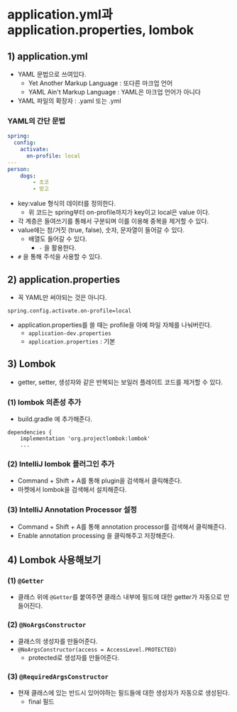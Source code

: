 # application.yml과 application.properties, lombok
## 1) application.yml
- YAML 문법으로 쓰여있다.
	- Yet Another Markup Language : 또다른 마크업 언어
	- YAML Ain't Markup Language : YAML은 마크업 언어가 아니다
- YAML 파일의 확장자 : .yaml 또는 .yml

### YAML의 간단 문법
```yml
spring:  
  config:  
    activate:  
      on-profile: local
---
person:
	dogs:
		- 초코
		- 망고
```
- key:value 형식의 데이터를 정의한다.
	- 위 코드는 spring부터 on-profile까지가 key이고 local은 value 이다.
- 각 계층은 들여쓰기를 통해서 구분되며 이를 이용해 중복을 제거할 수 있다.
- value에는 참/거짓 (true, false), 숫자, 문자열이 들어갈 수 있다.
	- 배열도 들어갈 수 있다.
		- `-` 을 활용한다.
- `#` 을 통해 주석을 사용할 수 있다.

## 2) application.properties
- 꼭 YAML만 써야되는 것은 아니다.
```
spring.config.activate.on-profile=local
```
- application.properties를 쓸 때는 profile을 아예 파일 자체를 나눠버린다.
	- `application-dev.properties`
	- `application.properties` : 기본

## 3) Lombok
- getter, setter, 생성자와 같은 반복되는 보일러 플레이트 코드를 제거할 수 있다.
### (1) lombok 의존성 추가
- build.gradle 에 추가해준다.
```
dependencies {  
    implementation 'org.projectlombok:lombok'
    ...
```

### (2) IntelliJ lombok 플러그인 추가
- Command + Shift + A를 통해 plugin을 검색해서 클릭해준다.
- 마켓에서 lombok을 검색해서 설치해준다.

### (3) IntelliJ Annotation Processor 설정
- Command + Shift + A를 통해 annotation processor를 검색해서 클릭해준다.
- Enable annotation processing 을 클릭해주고 저장해준다.

## 4) Lombok 사용해보기
### (1) `@Getter`
- 클래스 위에 `@Getter`를 붙여주면 클래스 내부에 필드에 대한 getter가 자동으로 만들어진다.

### (2) `@NoArgsConstructor`
- 클래스의 생성자를 만들어준다.
- `@NoArgsConstructor(access = AccessLevel.PROTECTED)`
	- protected로 생성자를 만들어준다.

### (3) `@RequiredArgsConstructor`
- 현재 클래스에 있는 반드시 있어야하는 필드들에 대한 생성자가 자동으로 생성된다.
	- final 필드

